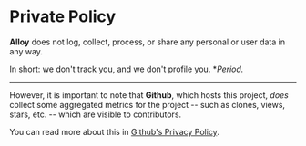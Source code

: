 # Private Policy

**Alloy** does not log, collect, process, or share any personal or user data
in any way.

In short: we don't track you, and we don't profile you. **Period.*

-----

However, it is important to note that **Github**, which hosts this project,
*does* collect some aggregated metrics for the project -- such as clones, views,
stars, etc. -- which are visible to contributors.

You can read more about this in [Github's Privacy Policy].

[Github's Privacy Policy]: https://docs.github.com/en/site-policy/privacy-policies/github-privacy-statement
